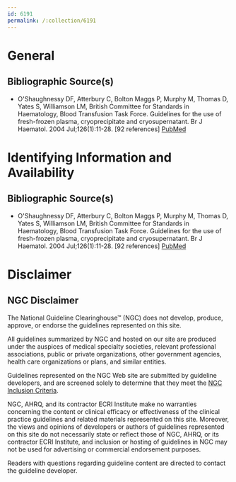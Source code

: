 ```yaml
---
id: 6191
permalink: /:collection/6191
---
```


# General

## Bibliographic Source(s)

- O'Shaughnessy DF, Atterbury C, Bolton Maggs P, Murphy M, Thomas D, Yates S, Williamson LM, British Committee for Standards in Haematology, Blood Transfusion Task Force. Guidelines for the use of fresh-frozen plasma, cryoprecipitate and cryosupernatant. Br J Haematol. 2004 Jul;126(1):11-28. [92 references] [ PubMed ](http://www.ncbi.nlm.nih.gov/entrez/query.fcgi?cmd=Retrieve&db=pubmed&dopt=Abstract&list_uids=15198728)

# Identifying Information and Availability

## Bibliographic Source(s)

- O'Shaughnessy DF, Atterbury C, Bolton Maggs P, Murphy M, Thomas D, Yates S, Williamson LM, British Committee for Standards in Haematology, Blood Transfusion Task Force. Guidelines for the use of fresh-frozen plasma, cryoprecipitate and cryosupernatant. Br J Haematol. 2004 Jul;126(1):11-28. [92 references] [ PubMed ](http://www.ncbi.nlm.nih.gov/entrez/query.fcgi?cmd=Retrieve&db=pubmed&dopt=Abstract&list_uids=15198728)

# Disclaimer

## NGC Disclaimer

The National Guideline Clearinghouse™ (NGC) does not develop, produce, approve, or endorse the guidelines represented on this site.

All guidelines summarized by NGC and hosted on our site are produced under the auspices of medical specialty societies, relevant professional associations, public or private organizations, other government agencies, health care organizations or plans, and similar entities.

Guidelines represented on the NGC Web site are submitted by guideline developers, and are screened solely to determine that they meet the [NGC Inclusion Criteria](/help-and-about/summaries/inclusion-criteria).

NGC, AHRQ, and its contractor ECRI Institute make no warranties concerning the content or clinical efficacy or effectiveness of the clinical practice guidelines and related materials represented on this site. Moreover, the views and opinions of developers or authors of guidelines represented on this site do not necessarily state or reflect those of NGC, AHRQ, or its contractor ECRI Institute, and inclusion or hosting of guidelines in NGC may not be used for advertising or commercial endorsement purposes.

Readers with questions regarding guideline content are directed to contact the guideline developer.

